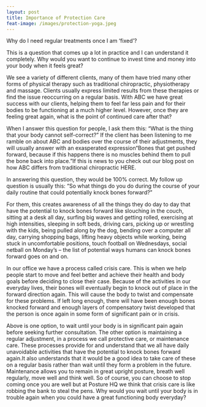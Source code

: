 ```yaml
---
layout: post
title: Importance of Protection Care
feat-image: /images/protection-yoga.jpeg
---
```


Why do I need regular treatments once I am ‘fixed’?

This is a question that comes up a lot in practice and I can understand it completely. Why would you want to continue to invest time and money into your body when it feels great?

We see a variety of different clients, many of them have tried many other forms of physical therapy such as traditional chiropractic, physiotherapy and massage. Clients usually express limited results from these therapies or find the issue reoccurring on a regular basis. With ABC we have great success with our clients, helping them to feel far less pain and for their bodies to be functioning at a much higher level. However, once they are feeling great again, what is the point of continued care after that?

When I answer this question for people, I ask them this: “What is the thing that your body cannot self-correct?” If the client has been listening to me ramble on about ABC and bodies over the course of their adjustments, they will usually answer with an exasperated expression“Bones that get pushed forward, because if this happens there is no muscles behind them to pull the bone back into place.”If this is news to you check out our blog post on how ABC differs from traditional chiropractic HERE.

In answering this question, they would be 100% correct. My follow up question is usually this: “So what things do you do during the course of your daily routine that could potentially knock bones forward?”

For them, this creates awareness of all the things they do day to day that have the potential to knock bones forward like slouching in the couch, sitting at a desk all day, surfing big waves and getting rolled, exercising at high intensities, sleeping in soft beds, driving cars, picking up or wrestling with the kids, being pulled along by the dog, bending over a computer all day, carrying shopping bags, lifting heavy objects while working, being stuck in uncomfortable positions, touch football on Wednesdays, social netball on Monday’s – the list of potential ways humans can knock bones forward goes on and on.

In our office we have a process called crisis care. This is when we help people start to move and feel better and achieve their health and body goals before deciding to close their case. Because of the activities in our everyday lives, their bones will eventually begin to knock out of place in the forward direction again. This will cause the body to twist and compensate for these problems. If left long enough, there will have been enough bones knocked forward and enough layers of compensatory twist developed that the person is once again in some form of significant pain or in crisis.

Above is one option, to wait until your body is in significant pain again before seeking further consultation. The other option is maintaining a regular adjustment, in a process we call protective care, or maintenance care. These processes provide for and understand that we all have daily unavoidable activities that have the potential to knock bones forward again.It also understands that it would be a good idea to take care of these on a regular basis rather than wait until they form a problem in the future. Maintenance allows you to remain in great upright posture, breath well regularly, move well and think well. So of course, you can choose to stop coming once you are well but at Posture HQ we think that crisis care is like robbing the bank to steal the pens. Why would you wait until your body is in trouble again when you could have a great functioning body everyday?
